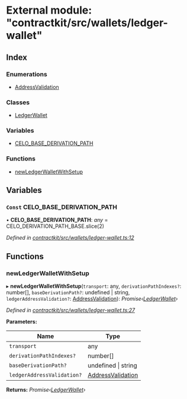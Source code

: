 # External module: "contractkit/src/wallets/ledger-wallet"

## Index

### Enumerations

* [AddressValidation](../enums/_contractkit_src_wallets_ledger_wallet_.addressvalidation.md)

### Classes

* [LedgerWallet](../classes/_contractkit_src_wallets_ledger_wallet_.ledgerwallet.md)

### Variables

* [CELO_BASE_DERIVATION_PATH](_contractkit_src_wallets_ledger_wallet_.md#const-celo_base_derivation_path)

### Functions

* [newLedgerWalletWithSetup](_contractkit_src_wallets_ledger_wallet_.md#newledgerwalletwithsetup)

## Variables

### `Const` CELO_BASE_DERIVATION_PATH

• **CELO_BASE_DERIVATION_PATH**: *any* = CELO_DERIVATION_PATH_BASE.slice(2)

*Defined in [contractkit/src/wallets/ledger-wallet.ts:12](https://github.com/celo-org/celo-monorepo/blob/master/packages/contractkit/src/wallets/ledger-wallet.ts#L12)*

## Functions

###  newLedgerWalletWithSetup

▸ **newLedgerWalletWithSetup**(`transport`: any, `derivationPathIndexes?`: number[], `baseDerivationPath?`: undefined | string, `ledgerAddressValidation?`: [AddressValidation](../enums/_contractkit_src_wallets_ledger_wallet_.addressvalidation.md)): *Promise‹[LedgerWallet](../classes/_contractkit_src_wallets_ledger_wallet_.ledgerwallet.md)›*

*Defined in [contractkit/src/wallets/ledger-wallet.ts:27](https://github.com/celo-org/celo-monorepo/blob/master/packages/contractkit/src/wallets/ledger-wallet.ts#L27)*

**Parameters:**

Name | Type |
------ | ------ |
`transport` | any |
`derivationPathIndexes?` | number[] |
`baseDerivationPath?` | undefined &#124; string |
`ledgerAddressValidation?` | [AddressValidation](../enums/_contractkit_src_wallets_ledger_wallet_.addressvalidation.md) |

**Returns:** *Promise‹[LedgerWallet](../classes/_contractkit_src_wallets_ledger_wallet_.ledgerwallet.md)›*
